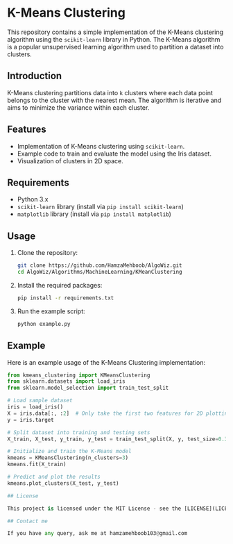 # K-Means Clustering

This repository contains a simple implementation of the K-Means clustering algorithm using the `scikit-learn` library in Python. The K-Means algorithm is a popular unsupervised learning algorithm used to partition a dataset into clusters.

## Introduction

K-Means clustering partitions data into `k` clusters where each data point belongs to the cluster with the nearest mean. The algorithm is iterative and aims to minimize the variance within each cluster.

## Features

- Implementation of K-Means clustering using `scikit-learn`.
- Example code to train and evaluate the model using the Iris dataset.
- Visualization of clusters in 2D space.

## Requirements

- Python 3.x
- `scikit-learn` library (install via `pip install scikit-learn`)
- `matplotlib` library (install via `pip install matplotlib`)

## Usage

1. Clone the repository:
    ```sh
    git clone https://github.com/HamzaMehboob/AlgoWiz.git
    cd AlgoWiz/Algorithms/MachineLearning/KMeanClustering
    ```

2. Install the required packages:
    ```sh
    pip install -r requirements.txt
    ```

3. Run the example script:
    ```sh
    python example.py
    ```

## Example

Here is an example usage of the K-Means Clustering implementation:

```python
from kmeans_clustering import KMeansClustering
from sklearn.datasets import load_iris
from sklearn.model_selection import train_test_split

# Load sample dataset
iris = load_iris()
X = iris.data[:, :2]  # Only take the first two features for 2D plotting
y = iris.target

# Split dataset into training and testing sets
X_train, X_test, y_train, y_test = train_test_split(X, y, test_size=0.3, random_state=42)

# Initialize and train the K-Means model
kmeans = KMeansClustering(n_clusters=3)
kmeans.fit(X_train)

# Predict and plot the results
kmeans.plot_clusters(X_test, y_test)

## License

This project is licensed under the MIT License - see the [LICENSE](LICENSE) file for details.

## Contact me

If you have any query, ask me at hamzamehboob103@gmail.com